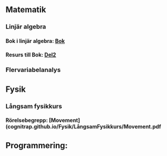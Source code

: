 
## Matematik
###   Linjär algebra
####     Bok i linjär algebra: [Bok](cognitrap.github.io/Matematik/Linjär_Algebra/bok.pdf)


####     Resurs till Bok: [Del2](cognitrap.github.io/Matematik/Linjär_Algebra/Del2.pdf)

###   Flervariabelanalys




## Fysik
###    Långsam fysikkurs
#### Rörelsebegrepp: [Movement](cognitrap.github.io/Fysik/LångsamFysikkurs/Movement.pdf

## Programmering:
